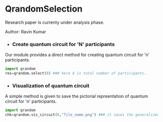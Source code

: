 # QrandomSelection
Research paper is currenty under analysis phase.

Author: Ravin Kumar

- ### Create quantum circuit for 'N' participants
Our module provides a direct method for creating quantum circuit for 'n' participants.
```python
import qrandom
res=qrandom.select(8) ### here 8 is total number of participants.
```
- ### Visualization of quantum circuit
A simple method is given to save the pictorial repreentation of quantum circuit for 'n' participants.
```python
import qrandom
chk=qrandom.vis_circuit(8,"file_name.png") ### it saves the generalized quantum circuit for 8 participants in file_name.png file. 
